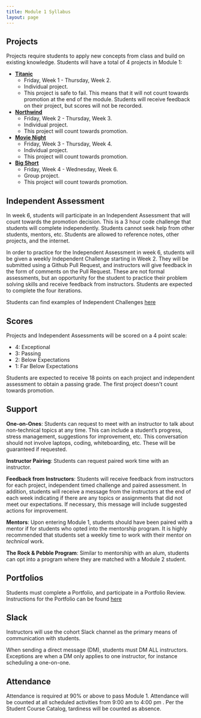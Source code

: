 ```yaml
---
title: Module 1 Syllabus
layout: page
---
```


## Projects

Projects require students to apply new concepts from class and build on existing knowledge. Students will have a total of 4 projects in Module 1:

* [**Titanic**](./projects/titanic)
  * Friday, Week 1 - Thursday, Week 2.
  * Individual project.
  * This project is safe to fail. This means that it will not count towards promotion at the end of the module. Students will receive feedback on their project, but scores will not be recorded.
* [**Northwind**](./projects/northwind)
  * Friday, Week 2 - Thursday, Week 3.
  * Individual project.
  * This project will count towards promotion.
* [**Movie Night**](./projects/movie_night)
  * Friday, Week 3 - Thursday, Week 4.
  * Individual project.
  * This project will count towards promotion.
* [**Big Short**](./projects/big_short)
  * Friday, Week 4 - Wednesday, Week 6.
  * Group project.
  * This project will count towards promotion.

## Independent Assessment

In week 6, students will participate in an Independent Assessment that will count towards the promotion decision. This is a 3 hour code challenge that students will complete independently. Students cannot seek help from other students, mentors, etc. Students are allowed to reference notes, other projects, and the internet.

In order to practice for the Independent Assessment in week 6, students will be given a weekly Independent Challenge starting in Week 2. They will be submitted using a Github Pull Request, and instructors will give feedback in the form of comments on the Pull Request. These are not formal assessments, but an opportunity for the student to practice their problem solving skills and receive feedback from instructors. Students are expected to complete the four iterations.

Students can find examples of Independent Challenges [here](./practice_assessments)

## Scores

Projects and Independent Assessments will be scored on a 4 point scale:

* 4: Exceptional
* 3: Passing
* 2: Below Expectations
* 1: Far Below Expectations

Students are expected to receive 18 points on each project and independent assessment to obtain a passing grade. The first project doesn't count towards promotion.

<!-- ## Exercises

- [Ruby Exercises](https://github.com/turingschool/ruby-exercises)

Students will use these Ruby Exercises to practice the material covered in Module 1. While the projects require synthesizing many concepts, the Ruby Exercises are meant to practice a concept in isolation. Successful students will reinforce their skills through both projects and exercises. Exercises will not be assigned or graded, however instructors will provide a weekly list of suggested exercises to practice the material. -->

## Support

**One-on-Ones**: Students can request to meet with an instructor to talk about non-technical topics at any time. This can include a student’s progress, stress management, suggestions for improvement, etc. This conversation should not involve laptops, coding, whiteboarding, etc. These will be guaranteed if requested.

**Instructor Pairing**: Students can request paired work time with an instructor.

**Feedback from Instructors**: Students will receive feedback from instructors for each project, independent timed challenge and paired assessment.  In addition, students will receive a message from the instructors at the end of each week indicating if there are any topics or assignments that did not meet our expectations. If necessary, this message will include suggested actions for improvement.

**Mentors**: Upon entering Module 1, students should have been paired with a mentor if for students who opted into the mentorship program. It is highly recommended that students set a weekly time to work with their mentor on _technical_ work.

**The Rock & Pebble Program**: Similar to mentorship with an alum, students can opt into a program where they are matched with a Module 2 student.

## Portfolios

Students must complete a Portfolio, and participate in a Portfolio Review. Instructions for the Portfolio can be found [here](./portfolios)

## Slack

Instructors will use the cohort Slack channel as the primary means of communication with students.

When sending a direct message (DM), students must DM ALL instructors. Exceptions are when a DM only applies to one instructor, for instance scheduling a one-on-one.

## Attendance

Attendance is required at 90% or above to pass Module 1. Attendance will be counted at all scheduled activities from 9:00 am to 4:00 pm . Per the Student Course Catalog, tardiness will be counted as absence.
